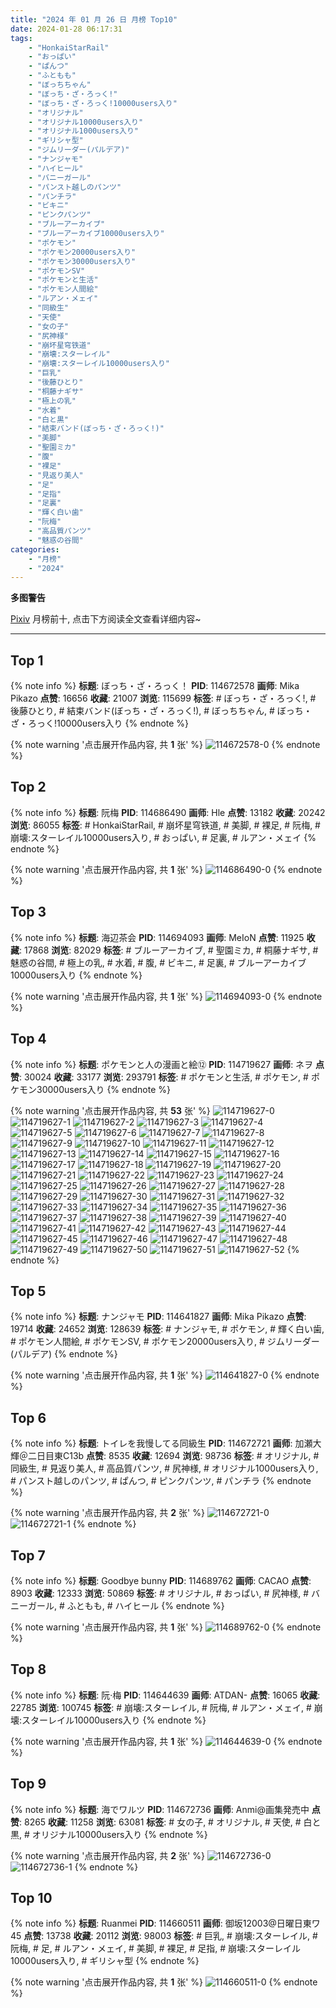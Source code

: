 ```yaml
---
title: "2024 年 01 月 26 日 月榜 Top10"
date: 2024-01-28 06:17:31
tags:
    - "HonkaiStarRail"
    - "おっぱい"
    - "ぱんつ"
    - "ふともも"
    - "ぼっちちゃん"
    - "ぼっち・ざ・ろっく!"
    - "ぼっち・ざ・ろっく!10000users入り"
    - "オリジナル"
    - "オリジナル10000users入り"
    - "オリジナル1000users入り"
    - "ギリシャ型"
    - "ジムリーダー(パルデア)"
    - "ナンジャモ"
    - "ハイヒール"
    - "バニーガール"
    - "パンスト越しのパンツ"
    - "パンチラ"
    - "ビキニ"
    - "ピンクパンツ"
    - "ブルーアーカイブ"
    - "ブルーアーカイブ10000users入り"
    - "ポケモン"
    - "ポケモン20000users入り"
    - "ポケモン30000users入り"
    - "ポケモンSV"
    - "ポケモンと生活"
    - "ポケモン人間絵"
    - "ルアン・メェイ"
    - "同級生"
    - "天使"
    - "女の子"
    - "尻神様"
    - "崩坏星穹铁道"
    - "崩壊:スターレイル"
    - "崩壊:スターレイル10000users入り"
    - "巨乳"
    - "後藤ひとり"
    - "桐藤ナギサ"
    - "極上の乳"
    - "水着"
    - "白と黒"
    - "結束バンド(ぼっち・ざ・ろっく!)"
    - "美脚"
    - "聖園ミカ"
    - "腹"
    - "裸足"
    - "見返り美人"
    - "足"
    - "足指"
    - "足裏"
    - "輝く白い歯"
    - "阮梅"
    - "高品質パンツ"
    - "魅惑の谷間"
categories:
    - "月榜"
    - "2024"
---
```


<i class="fa fa-triangle-exclamation"></i>**多图警告**<i class="fa fa-triangle-exclamation"></i>

[Pixiv](https://www.pixiv.net/) 月榜前十, 点击下方阅读全文查看详细内容~

<!-- more -->

---

## Top 1

{% note info %}
**标题**: ぼっち・ざ・ろっく！
**PID**: 114672578 **画师**: Mika Pikazo
**点赞**: 16656 **收藏**: 21007 **浏览**: 115699
**标签**: # ぼっち・ざ・ろっく!, # 後藤ひとり, # 結束バンド(ぼっち・ざ・ろっく!), # ぼっちちゃん, # ぼっち・ざ・ろっく!10000users入り
{% endnote %}

{% note warning '点击展开作品内容, 共 **1** 张' %}
![114672578-0](https://i.pixiv.re/img-original/img/2023/12/30/00/00/05/114672578_p0.png)
{% endnote %}

## Top 2

{% note info %}
**标题**: 阮梅
**PID**: 114686490 **画师**: Hle
**点赞**: 13182 **收藏**: 20242 **浏览**: 86055
**标签**: # HonkaiStarRail, # 崩坏星穹铁道, # 美脚, # 裸足, # 阮梅, # 崩壊:スターレイル10000users入り, # おっぱい, # 足裏, # ルアン・メェイ
{% endnote %}

{% note warning '点击展开作品内容, 共 **1** 张' %}
![114686490-0](https://i.pixiv.re/img-original/img/2023/12/30/13/14/48/114686490_p0.jpg)
{% endnote %}

## Top 3

{% note info %}
**标题**: 海辺茶会
**PID**: 114694093 **画师**: MeIoN
**点赞**: 11925 **收藏**: 17868 **浏览**: 82029
**标签**: # ブルーアーカイブ, # 聖園ミカ, # 桐藤ナギサ, # 魅惑の谷間, # 極上の乳, # 水着, # 腹, # ビキニ, # 足裏, # ブルーアーカイブ10000users入り
{% endnote %}

{% note warning '点击展开作品内容, 共 **1** 张' %}
![114694093-0](https://i.pixiv.re/img-original/img/2023/12/30/18/42/50/114694093_p0.jpg)
{% endnote %}

## Top 4

{% note info %}
**标题**: ポケモンと人の漫画と絵⑫
**PID**: 114719627 **画师**: ネヲ
**点赞**: 30024 **收藏**: 33177 **浏览**: 293791
**标签**: # ポケモンと生活, # ポケモン, # ポケモン30000users入り
{% endnote %}

{% note warning '点击展开作品内容, 共 **53** 张' %}
![114719627-0](https://i.pixiv.re/img-original/img/2023/12/31/12/14/15/114719627_p0.png)
![114719627-1](https://i.pixiv.re/img-original/img/2023/12/31/12/14/15/114719627_p1.png)
![114719627-2](https://i.pixiv.re/img-original/img/2023/12/31/12/14/15/114719627_p2.png)
![114719627-3](https://i.pixiv.re/img-original/img/2023/12/31/12/14/15/114719627_p3.png)
![114719627-4](https://i.pixiv.re/img-original/img/2023/12/31/12/14/15/114719627_p4.png)
![114719627-5](https://i.pixiv.re/img-original/img/2023/12/31/12/14/15/114719627_p5.png)
![114719627-6](https://i.pixiv.re/img-original/img/2023/12/31/12/14/15/114719627_p6.png)
![114719627-7](https://i.pixiv.re/img-original/img/2023/12/31/12/14/15/114719627_p7.png)
![114719627-8](https://i.pixiv.re/img-original/img/2023/12/31/12/14/15/114719627_p8.png)
![114719627-9](https://i.pixiv.re/img-original/img/2023/12/31/12/14/15/114719627_p9.png)
![114719627-10](https://i.pixiv.re/img-original/img/2023/12/31/12/14/15/114719627_p10.png)
![114719627-11](https://i.pixiv.re/img-original/img/2023/12/31/12/14/15/114719627_p11.png)
![114719627-12](https://i.pixiv.re/img-original/img/2023/12/31/12/14/15/114719627_p12.png)
![114719627-13](https://i.pixiv.re/img-original/img/2023/12/31/12/14/15/114719627_p13.png)
![114719627-14](https://i.pixiv.re/img-original/img/2023/12/31/12/14/15/114719627_p14.png)
![114719627-15](https://i.pixiv.re/img-original/img/2023/12/31/12/14/15/114719627_p15.png)
![114719627-16](https://i.pixiv.re/img-original/img/2023/12/31/12/14/15/114719627_p16.png)
![114719627-17](https://i.pixiv.re/img-original/img/2023/12/31/12/14/15/114719627_p17.png)
![114719627-18](https://i.pixiv.re/img-original/img/2023/12/31/12/14/15/114719627_p18.png)
![114719627-19](https://i.pixiv.re/img-original/img/2023/12/31/12/14/15/114719627_p19.png)
![114719627-20](https://i.pixiv.re/img-original/img/2023/12/31/12/14/15/114719627_p20.png)
![114719627-21](https://i.pixiv.re/img-original/img/2023/12/31/12/14/15/114719627_p21.png)
![114719627-22](https://i.pixiv.re/img-original/img/2023/12/31/12/14/15/114719627_p22.png)
![114719627-23](https://i.pixiv.re/img-original/img/2023/12/31/12/14/15/114719627_p23.png)
![114719627-24](https://i.pixiv.re/img-original/img/2023/12/31/12/14/15/114719627_p24.png)
![114719627-25](https://i.pixiv.re/img-original/img/2023/12/31/12/14/15/114719627_p25.png)
![114719627-26](https://i.pixiv.re/img-original/img/2023/12/31/12/14/15/114719627_p26.png)
![114719627-27](https://i.pixiv.re/img-original/img/2023/12/31/12/14/15/114719627_p27.png)
![114719627-28](https://i.pixiv.re/img-original/img/2023/12/31/12/14/15/114719627_p28.png)
![114719627-29](https://i.pixiv.re/img-original/img/2023/12/31/12/14/15/114719627_p29.png)
![114719627-30](https://i.pixiv.re/img-original/img/2023/12/31/12/14/15/114719627_p30.png)
![114719627-31](https://i.pixiv.re/img-original/img/2023/12/31/12/14/15/114719627_p31.png)
![114719627-32](https://i.pixiv.re/img-original/img/2023/12/31/12/14/15/114719627_p32.png)
![114719627-33](https://i.pixiv.re/img-original/img/2023/12/31/12/14/15/114719627_p33.png)
![114719627-34](https://i.pixiv.re/img-original/img/2023/12/31/12/14/15/114719627_p34.png)
![114719627-35](https://i.pixiv.re/img-original/img/2023/12/31/12/14/15/114719627_p35.png)
![114719627-36](https://i.pixiv.re/img-original/img/2023/12/31/12/14/15/114719627_p36.png)
![114719627-37](https://i.pixiv.re/img-original/img/2023/12/31/12/14/15/114719627_p37.png)
![114719627-38](https://i.pixiv.re/img-original/img/2023/12/31/12/14/15/114719627_p38.png)
![114719627-39](https://i.pixiv.re/img-original/img/2023/12/31/12/14/15/114719627_p39.png)
![114719627-40](https://i.pixiv.re/img-original/img/2023/12/31/12/14/15/114719627_p40.png)
![114719627-41](https://i.pixiv.re/img-original/img/2023/12/31/12/14/15/114719627_p41.png)
![114719627-42](https://i.pixiv.re/img-original/img/2023/12/31/12/14/15/114719627_p42.png)
![114719627-43](https://i.pixiv.re/img-original/img/2023/12/31/12/14/15/114719627_p43.png)
![114719627-44](https://i.pixiv.re/img-original/img/2023/12/31/12/14/15/114719627_p44.png)
![114719627-45](https://i.pixiv.re/img-original/img/2023/12/31/12/14/15/114719627_p45.png)
![114719627-46](https://i.pixiv.re/img-original/img/2023/12/31/12/14/15/114719627_p46.png)
![114719627-47](https://i.pixiv.re/img-original/img/2023/12/31/12/14/15/114719627_p47.png)
![114719627-48](https://i.pixiv.re/img-original/img/2023/12/31/12/14/15/114719627_p48.png)
![114719627-49](https://i.pixiv.re/img-original/img/2023/12/31/12/14/15/114719627_p49.png)
![114719627-50](https://i.pixiv.re/img-original/img/2023/12/31/12/14/15/114719627_p50.png)
![114719627-51](https://i.pixiv.re/img-original/img/2023/12/31/12/14/15/114719627_p51.png)
![114719627-52](https://i.pixiv.re/img-original/img/2023/12/31/12/14/15/114719627_p52.png)
{% endnote %}

## Top 5

{% note info %}
**标题**: ナンジャモ
**PID**: 114641827 **画师**: Mika Pikazo
**点赞**: 19714 **收藏**: 24652 **浏览**: 128639
**标签**: # ナンジャモ, # ポケモン, # 輝く白い歯, # ポケモン人間絵, # ポケモンSV, # ポケモン20000users入り, # ジムリーダー(パルデア)
{% endnote %}

{% note warning '点击展开作品内容, 共 **1** 张' %}
![114641827-0](https://i.pixiv.re/img-original/img/2023/12/29/00/00/23/114641827_p0.png)
{% endnote %}

## Top 6

{% note info %}
**标题**: トイレを我慢してる同級生
**PID**: 114672721 **画师**: 加瀬大輝＠二日目東C13b
**点赞**: 8535 **收藏**: 12694 **浏览**: 98736
**标签**: # オリジナル, # 同級生, # 見返り美人, # 高品質パンツ, # 尻神様, # オリジナル1000users入り, # パンスト越しのパンツ, # ぱんつ, # ピンクパンツ, # パンチラ
{% endnote %}

{% note warning '点击展开作品内容, 共 **2** 张' %}
![114672721-0](https://i.pixiv.re/img-original/img/2024/01/01/15/47/38/114672721_p0.jpg)
![114672721-1](https://i.pixiv.re/img-original/img/2024/01/01/15/47/38/114672721_p1.jpg)
{% endnote %}

## Top 7

{% note info %}
**标题**: Goodbye bunny
**PID**: 114689762 **画师**: CACAO
**点赞**: 8903 **收藏**: 12333 **浏览**: 50869
**标签**: # オリジナル, # おっぱい, # 尻神様, # バニーガール, # ふともも, # ハイヒール
{% endnote %}

{% note warning '点击展开作品内容, 共 **1** 张' %}
![114689762-0](https://i.pixiv.re/img-original/img/2023/12/30/15/58/14/114689762_p0.jpg)
{% endnote %}

## Top 8

{% note info %}
**标题**: 阮·梅
**PID**: 114644639 **画师**: ATDAN-
**点赞**: 16065 **收藏**: 22785 **浏览**: 100745
**标签**: # 崩壊:スターレイル, # 阮梅, # ルアン・メェイ, # 崩壊:スターレイル10000users入り
{% endnote %}

{% note warning '点击展开作品内容, 共 **1** 张' %}
![114644639-0](https://i.pixiv.re/img-original/img/2023/12/29/01/26/27/114644639_p0.png)
{% endnote %}

## Top 9

{% note info %}
**标题**: 海でワルツ
**PID**: 114672736 **画师**: Anmi@画集発売中
**点赞**: 8265 **收藏**: 11258 **浏览**: 63081
**标签**: # 女の子, # オリジナル, # 天使, # 白と黒, # オリジナル10000users入り
{% endnote %}

{% note warning '点击展开作品内容, 共 **2** 张' %}
![114672736-0](https://i.pixiv.re/img-original/img/2023/12/30/00/00/40/114672736_p0.jpg)
![114672736-1](https://i.pixiv.re/img-original/img/2023/12/30/00/00/40/114672736_p1.jpg)
{% endnote %}

## Top 10

{% note info %}
**标题**: Ruanmei
**PID**: 114660511 **画师**: 御坂12003@日曜日東ワ45
**点赞**: 13738 **收藏**: 20112 **浏览**: 98003
**标签**: # 巨乳, # 崩壊:スターレイル, # 阮梅, # 足, # ルアン・メェイ, # 美脚, # 裸足, # 足指, # 崩壊:スターレイル10000users入り, # ギリシャ型
{% endnote %}

{% note warning '点击展开作品内容, 共 **1** 张' %}
![114660511-0](https://i.pixiv.re/img-original/img/2023/12/29/17/46/04/114660511_p0.jpg)
{% endnote %}
